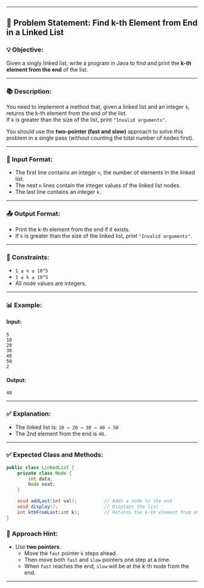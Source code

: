 
---

## 📖 Problem Statement: Find k-th Element from End in a Linked List

### 💡 Objective:
Given a singly linked list, write a program in Java to find and print the **k-th element from the end** of the list.

---

### 📚 Description:
You need to implement a method that, given a linked list and an integer `k`, returns the k-th element from the end of the list.  
If `k` is greater than the size of the list, print `"Invalid arguments"`.

You should use the **two-pointer (fast and slow)** approach to solve this problem in a single pass (without counting the total number of nodes first).

---

### 📑 Input Format:
- The first line contains an integer `n`, the number of elements in the linked list.
- The next `n` lines contain the integer values of the linked list nodes.
- The last line contains an integer `k`.

---

### 📤 Output Format:
- Print the k-th element from the end if it exists.
- If `k` is greater than the size of the linked list, print `"Invalid arguments"`.

---

### 📌 Constraints:
- `1 ≤ n ≤ 10^5`
- `1 ≤ k ≤ 10^5`
- All node values are integers.

---

### 📊 Example:

#### Input:
```
5
10
20
30
40
50
2
```

#### Output:
```
40
```

---

### ✅ Explanation:
- The linked list is: `10 → 20 → 30 → 40 → 50`
- The 2nd element from the end is `40`.

---

### ✅ Expected Class and Methods:

```java
public class LinkedList {
    private class Node {
        int data;
        Node next;
    }

    void addLast(int val);          // Adds a node to the end
    void display();                 // Displays the list
    int kthFromLast(int k);         // Returns the k-th element from end
}
```

### 📌 Approach Hint:
- Use **two pointers**:  
  - Move the `fast` pointer `k` steps ahead.  
  - Then move both `fast` and `slow` pointers one step at a time.  
  - When `fast` reaches the end, `slow` will be at the k-th node from the end.

---


